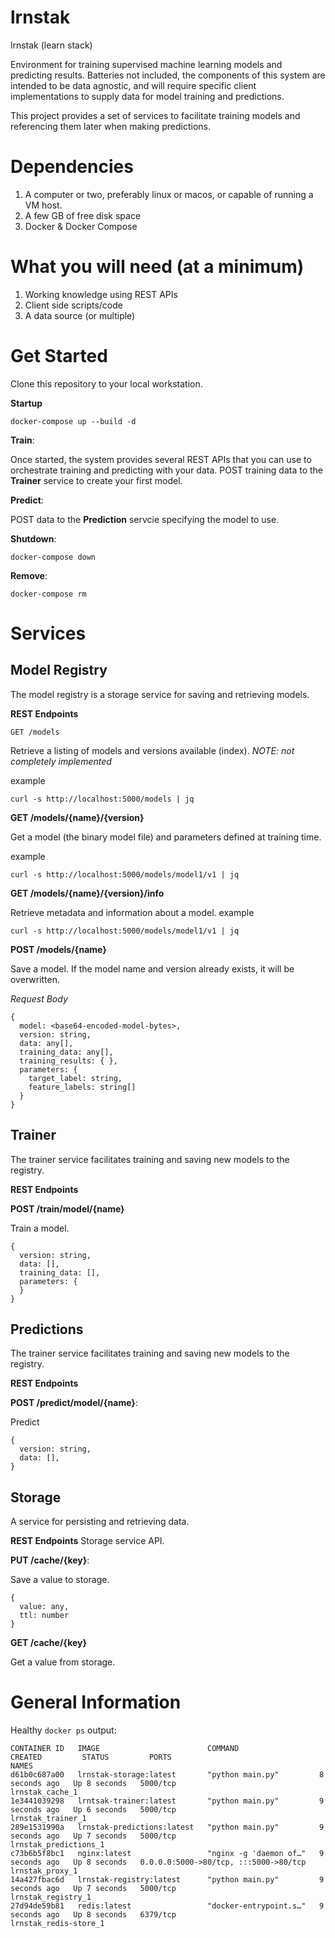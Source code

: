 # lrnstak

lrnstak (learn stack)

Environment for training supervised machine learning models and predicting results.
Batteries not included, the components of this system are intended to be data agnostic, and will require specific client implementations to supply data for model training and predictions.

This project provides a set of services to facilitate training models and referencing them later when making predictions.

# Dependencies

1. A computer or two, preferably linux or macos, or capable of running a VM host.
2. A few GB of free disk space
3. Docker & Docker Compose

# What you will need (at a minimum)

1. Working knowledge using REST APIs
2. Client side scripts/code
3. A data source (or multiple)

# Get Started

Clone this repository to your local workstation.

**Startup**
```
docker-compose up --build -d
```

**Train**:

Once started, the system provides several REST APIs that you can use to orchestrate training and predicting with your data.
POST training data to the **Trainer** service to create your first model.


**Predict**:

POST data to the **Prediction** servcie specifying the model to use.


**Shutdown**:

```
docker-compose down
```

**Remove**:

```
docker-compose rm
```

# Services

## Model Registry

The model registry is a storage service for saving and retrieving models.

**REST Endpoints**

```
GET /models
```
Retrieve a listing of models and versions available (index).
_NOTE: not completely implemented_

example
```
curl -s http://localhost:5000/models | jq
```

**GET /models/{name}/{version}**

Get a model (the binary model file) and parameters defined at training time.

example
```
curl -s http://localhost:5000/models/model1/v1 | jq
```

**GET /models/{name}/{version}/info**

Retrieve metadata and information about a model.
example
```
curl -s http://localhost:5000/models/model1/v1 | jq
```

**POST /models/{name}**

Save a model.  If the model name and version already exists, it will be overwritten. 

_Request Body_
```
{
  model: <base64-encoded-model-bytes>,
  version: string,
  data: any[],
  training_data: any[],
  training_results: { },
  parameters: {
    target_label: string,
    feature_labels: string[]
  }
}
```
  

## Trainer

The trainer service facilitates training and saving new models to the registry.

**REST Endpoints**

**POST /train/model/{name}**

Train a model.

```
{
  version: string,
  data: [],
  training_data: [],
  parameters: {
  }
}
```

## Predictions

The trainer service facilitates training and saving new models to the registry.

**REST Endpoints**

**POST /predict/model/{name}**:

Predict
```
{
  version: string,
  data: [],
}
```

## Storage

A service for persisting and retrieving data.

**REST Endpoints**
Storage service API.

**PUT /cache/{key}**:

Save a value to storage.
```
{
  value: any,
  ttl: number
}
```

**GET /cache/{key}**

Get a value from storage.




# General Information

Healthy `docker ps` output:

```
CONTAINER ID   IMAGE                        COMMAND                  CREATED         STATUS         PORTS                                       NAMES
d61b0c687a00   lrnstak-storage:latest       "python main.py"         8 seconds ago   Up 8 seconds   5000/tcp                                    lrnstak_cache_1
1e3441039298   lrntsak-trainer:latest       "python main.py"         9 seconds ago   Up 6 seconds   5000/tcp                                    lrnstak_trainer_1
289e1531990a   lrnstak-predictions:latest   "python main.py"         9 seconds ago   Up 7 seconds   5000/tcp                                    lrnstak_predictions_1
c73b6b5f8bc1   nginx:latest                 "nginx -g 'daemon of…"   9 seconds ago   Up 8 seconds   0.0.0.0:5000->80/tcp, :::5000->80/tcp       lrnstak_proxy_1
14a427fbac6d   lrnstak-registry:latest      "python main.py"         9 seconds ago   Up 7 seconds   5000/tcp                                    lrnstak_registry_1
27d94de59b81   redis:latest                 "docker-entrypoint.s…"   9 seconds ago   Up 8 seconds   6379/tcp                                    lrnstak_redis-store_1
```
